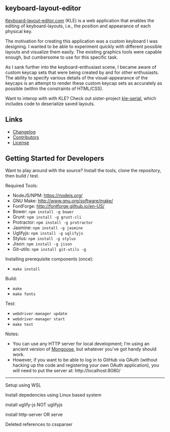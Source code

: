 keyboard-layout-editor
----------------------
[Keyboard-layout-editor.com](http://www.keyboard-layout-editor.com) (KLE) is a web
application that enables the editing of keyboard-layouts, i.e., the position
and appearance of each physical key.

The motivation for creating this application was a custom keyboard I was 
designing.  I wanted to be able to experiment quickly with different possible
layouts and visualize them easily.  The existing graphics tools were capable
enough, but cumbersome to use for this specific task.

As I sank further into the keyboard-enthusiast scene, I became aware of 
custom keycap sets that were being created by and for other enthusiasts. The
ability to specify various details of the visual-appearance of the keycaps
is an attempt to render these custom keycap sets as accurately as possible
(within the constraints of HTML/CSS).

Want to interop with with KLE?  Check out sister-project 
[kle-serial](https://github.com/ijprest/kle-serial), which includes code to
deserialize saved layouts.

Links
-----
* [Changelog](CHANGELOG.md)
* [Contributors](CONTRIB.md)
* [License](LICENSE.md)

Getting Started for Developers
------------------------------
Want to play around with the source?  Install the tools, clone the repository,
then build / test.

Required Tools:

* NodeJS/NPM: https://nodejs.org/
* GNU Make: http://www.gnu.org/software/make/
* FontForge: http://fontforge.github.io/en-US/
* Bower: ```npm install -g bower```
* Grunt: ```npm install -g grunt-cli```
* Protractor: ```npm install -g protractor```
* Jasmine: ```npm install -g jasmine```
* Uglifyjs: ```npm install -g uglifyjs```
* Stylus: ```npm install -g stylus```
* Jison: ```npm install -g jison```
* Git-utils: ```npm install git-utils -g ```

Installing prerequisite components (once):

* ```make install```

Build:

* ```make```
* ```make fonts```

Test:

* ```webdriver-manager update```
* ```webdriver-manager start```
* ```make test```

Notes:

* You can use any HTTP server for local development; I'm using an ancient
  version of [Mongoose](https://cesanta.com/mongoose.shtml), but whatever 
  you've got handy should work.
* However, if you want to be able to log in to GitHub via OAuth (without
  hacking up the code and registering your own OAuth application), you will
  need to put the server at: http://localhost:8080/


---

Setup using WSL

Install depedencies using Linux based system

install uglify-js NOT uglifyjs

install http-server OR serve

Deleted references to cssparser
